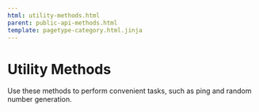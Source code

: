 ```yaml
---
html: utility-methods.html
parent: public-api-methods.html
template: pagetype-category.html.jinja
---
```

# Utility Methods

Use these methods to perform convenient tasks, such as ping and random number generation.